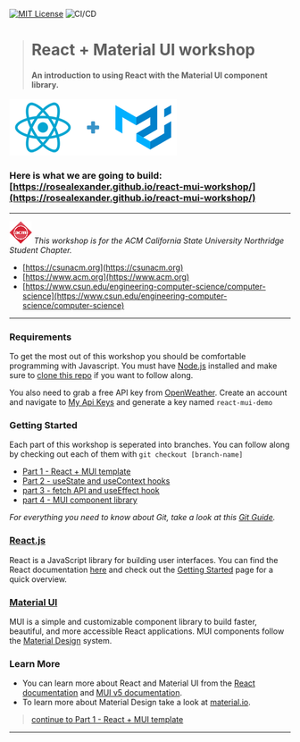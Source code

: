 [![MIT License][license-shield]][license-url] ![CI/CD](https://github.com/rosealexander/react-mui-workshop/actions/workflows/main.yml/badge.svg)

> # React + Material UI workshop
> #### An introduction to using React with the Material UI component library.
![React + Material UI logos](./react_mui.png)

### Here is what we are going to build: [https://rosealexander.github.io/react-mui-workshop/](https://rosealexander.github.io/react-mui-workshop/)
___
![CSUN ACM Logo <](./acm_logo.png)
*This workshop is for the ACM California State University Northridge Student Chapter.*
- [https://csunacm.org](https://csunacm.org)
- [https://www.acm.org](https://www.acm.org)
- [https://www.csun.edu/engineering-computer-science/computer-science](https://www.csun.edu/engineering-computer-science/computer-science)
___

### Requirements
To get the most out of this workshop you should be comfortable programming with Javascript.
You must have [Node.js](https://nodejs.org/en/) installed and make sure to [clone this repo](https://docs.github.com/en/repositories/creating-and-managing-repositories/cloning-a-repository)
if you want to follow along.

You also need to grab a free API key from [OpenWeather](https://openweathermap.org/api).
Create an account and navigate to [My Api Keys](https://home.openweathermap.org/api_keys)
and generate a key named `react-mui-demo`

### Getting Started
Each part of this workshop is seperated into branches. You can follow along by checking out each of them with 
`git checkout [branch-name]`

- [Part 1 - React + MUI template](https://github.com/rosealexander/react-mui-workshop/tree/part1)
- [Part 2 - useState and useContext hooks](https://github.com/rosealexander/react-mui-workshop/tree/part2)
- [part 3 - fetch API and useEffect hook](https://github.com/rosealexander/react-mui-workshop/tree/part3)
- [part 4 - MUI component library](https://github.com/rosealexander/react-mui-workshop/tree/part4)

*For everything you need to know about Git, take a look at this [Git Guide](https://github.com/git-guides).*

### [React.js](https://reactjs.org/docs)
React is a JavaScript library for building user interfaces.
You can find the React documentation [here](https://reactjs.org/docs)
and check out the [Getting Started](https://reactjs.org/docs/getting-started.html) page for a quick overview.

### [Material UI](https://mui.com)
MUI is a simple and customizable component library to build faster, beautiful, and more accessible React applications.
MUI components follow the [Material Design](https://material.io/design/introduction) system.

### Learn More
- You can learn more about React and Material UI from the [React documentation](https://reactjs.org/)
and [MUI v5 documentation](https://mui.com/getting-started/installation/).
- To learn more about Material Design take a look at [material.io](https://material.io/design).
> [continue to Part 1 - React + MUI template](https://github.com/rosealexander/react-mui-workshop/tree/part1)
___

<!-- https://www.markdownguide.org/basic-syntax/#reference-style-links -->
[license-shield]: https://img.shields.io/github/license/rosealexander/react-mui-workshop.svg?style=for-the-badge
[license-url]: https://github.com/rosealexander/react-mui-workshop/blob/master/LICENSE
